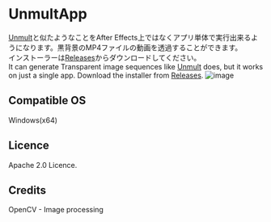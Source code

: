 # UnmultApp
[Unmult](https://support.maxon.net/hc/en-us/articles/360010345194-Where-can-I-get-Unmult-)と似たようなことをAfter Effects上ではなくアプリ単体で実行出来るようになります。黒背景のMP4ファイルの動画を透過することができます。  
インストーラーは[Releases](https://github.com/xxXFreezerXxx/MouseSwitch/releases/)からダウンロードしてください。  
It can generate Transparent image sequences like [Unmult](https://support.maxon.net/hc/en-us/articles/360010345194-Where-can-I-get-Unmult-) does, but it works on just a single app. Download the installer from [Releases](https://github.com/xxXFreezerXxx/MouseSwitch/releases/).
![image](https://github.com/xxXFreezerXxx/UnmultApp/assets/97340998/23567d54-637b-4f80-9019-71ec7cd1936d)

## Compatible OS
Windows(x64)
## Licence
Apache 2.0 Licence.
## Credits
OpenCV - Image processing
